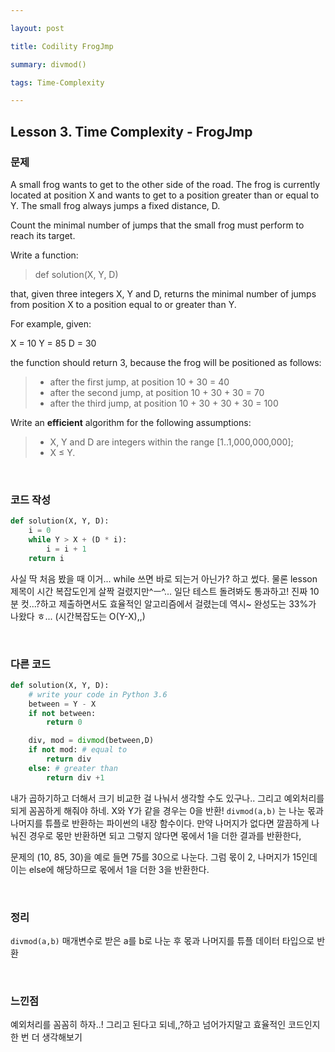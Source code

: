 ```yaml
---

layout: post

title: Codility FrogJmp

summary: divmod()

tags: Time-Complexity

---
```




## Lesson 3. Time Complexity - FrogJmp

### 문제

A small frog wants to get to the other side of the road. The frog is currently located at position X and wants to get to a position greater than or equal to Y. The small frog always jumps a fixed distance, D.

Count the minimal number of jumps that the small frog must perform to reach its target.

Write a function:

> def solution(X, Y, D)

that, given three integers X, Y and D, returns the minimal number of jumps from position X to a position equal to or greater than Y.

For example, given:

X = 10
 Y = 85
 D = 30

the function should return 3, because the frog will be positioned as follows:

> - after the first jump, at position 10 + 30 = 40
> - after the second jump, at position 10 + 30 + 30 = 70
> - after the third jump, at position 10 + 30 + 30 + 30 = 100

Write an ****efficient**** algorithm for the following assumptions:

> - X, Y and D are integers within the range [1..1,000,000,000];
> - X ≤ Y.

<br/>

### 코드 작성

```python
def solution(X, Y, D):
    i = 0
    while Y > X + (D * i):
        i = i + 1   
    return i
```

사실 딱 처음 봤을 때 이거... while 쓰면 바로 되는거 아닌가? 하고 썼다. 물론 lesson 제목이 시간 복잡도인게 살짝 걸렸지만^ㅡ^... 일단 테스트 돌려봐도 통과하고! 진짜 10분 컷...?하고 제출하면서도 효율적인 알고리즘에서 걸렸는데 역시~ 완성도는 33%가 나왔다 ㅎ... (시간복잡도는 O(Y-X),,)

 <br/>

### 다른 코드

```python
def solution(X, Y, D):
    # write your code in Python 3.6
    between = Y - X
    if not between:
        return 0

    div, mod = divmod(between,D)
    if not mod: # equal to
        return div
    else: # greater than
        return div +1
```

내가 곱하기하고 더해서 크기 비교한 걸 나눠서 생각할 수도 있구나.. 그리고 예외처리를 되게 꼼꼼하게 해줘야 하네. X와 Y가 같을 경우는 0을 반환! `divmod(a,b)` 는 나눈 몫과 나머지를 튜플로 반환하는 파이썬의 내장 함수이다. 만약 나머지가 없다면 깔끔하게 나눠진 경우로 몫만 반환하면 되고 그렇지 않다면 몫에서 1을 더한 결과를 반환한다,

문제의 (10, 85, 30)을 예로 들면 75를 30으로 나눈다. 그럼 몫이 2, 나머지가 15인데 이는 else에 해당하므로 몫에서 1을 더한 3을 반환한다.

<br/>

### 정리

`divmod(a,b)` 매개변수로 받은 a를 b로 나눈 후 몫과 나머지를 튜플 데이터 타입으로 반환

<br/>

### 느낀점

예외처리를 꼼꼼히 하자..! 그리고 된다고 되네,,?하고 넘어가지말고 효율적인 코드인지 한 번 더 생각해보기
